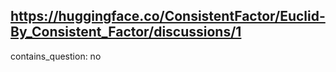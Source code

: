 ## https://huggingface.co/ConsistentFactor/Euclid-By_Consistent_Factor/discussions/1

contains_question: no